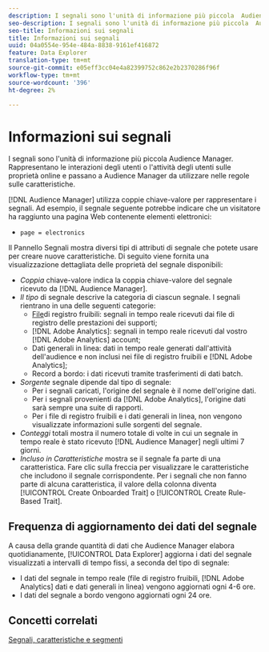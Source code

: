 ```yaml
---
description: I segnali sono l'unità di informazione più piccola  Audience Manager. Rappresentano le interazioni degli utenti o le attività degli utenti sulle proprietà online e passano a  Audience Manager da utilizzare nelle regole sulle caratteristiche.
seo-description: I segnali sono l'unità di informazione più piccola  Audience Manager. Rappresentano le interazioni degli utenti o le attività degli utenti sulle proprietà online e passano a  Audience Manager da utilizzare nelle regole sulle caratteristiche.
seo-title: Informazioni sui segnali
title: Informazioni sui segnali
uuid: 04a0554e-954e-484a-8838-9161ef416872
feature: Data Explorer
translation-type: tm+mt
source-git-commit: e05eff3cc04e4a82399752c862e2b2370286f96f
workflow-type: tm+mt
source-wordcount: '396'
ht-degree: 2%

---
```



# Informazioni sui segnali

I segnali sono l&#39;unità di informazione più piccola  Audience Manager. Rappresentano le interazioni degli utenti o l&#39;attività degli utenti sulle proprietà online e passano a  Audience Manager da utilizzare nelle regole sulle caratteristiche.

[!DNL Audience Manager] utilizza coppie chiave-valore per rappresentare i segnali. Ad esempio, il segnale seguente potrebbe indicare che un visitatore ha raggiunto una pagina Web contenente elementi elettronici:

* `page = electronics`

Il Pannello [](../../features/data-explorer/data-explorer-signals-dashboard.md) Segnali mostra diversi tipi di attributi di segnale che potete usare per creare nuove caratteristiche. Di seguito viene fornita una visualizzazione dettagliata delle proprietà del segnale disponibili:

* *Coppia* chiave-valore indica la coppia chiave-valore del segnale ricevuto da [!DNL Audience Manager].
* *Il tipo* di segnale descrive la categoria di ciascun segnale. I segnali rientrano in una delle seguenti categorie:
   * [File](/help/using/integration/media-data-integration/actionable-log-files.md)di registro fruibili: segnali in tempo reale ricevuti dai file di registro delle prestazioni dei supporti;
   * [!DNL Adobe Analytics]: segnali in tempo reale ricevuti dal vostro [!DNL Adobe Analytics] account;
   * Dati generali in linea: dati in tempo reale generati dall&#39;attività dell&#39;audience e non inclusi nei file di registro fruibili e [!DNL Adobe Analytics];
   * Record a bordo: i dati ricevuti tramite trasferimenti di dati batch.
* *Sorgente* segnale dipende dal tipo di segnale:
   * Per i segnali caricati, l&#39;origine del segnale è il nome dell&#39;origine dati.
   * Per i segnali provenienti da [!DNL Adobe Analytics], l&#39;origine dati sarà sempre una suite di rapporti.
   * Per i file di registro fruibili e i dati generali in linea, non vengono visualizzate informazioni sulle sorgenti del segnale.
* *Conteggi* totali mostra il numero totale di volte in cui un segnale in tempo reale è stato ricevuto [!DNL Audience Manager] negli ultimi 7 giorni.
* *Incluso in Caratteristiche* mostra se il segnale fa parte di una caratteristica. Fare clic sulla freccia per visualizzare le caratteristiche che includono il segnale corrispondente. Per i segnali che non fanno parte di alcuna caratteristica, il valore della colonna diventa [!UICONTROL Create Onboarded Trait] o [!UICONTROL Create Rule-Based Trait].

## Frequenza di aggiornamento dei dati del segnale

A causa della grande quantità di dati che  Audience Manager elabora quotidianamente, [!UICONTROL Data Explorer] aggiorna i dati del segnale visualizzati a intervalli di tempo fissi, a seconda del tipo di segnale:

* I dati del segnale in tempo reale (file di registro fruibili, [!DNL Adobe Analytics] dati e dati generali in linea) vengono aggiornati ogni 4-6 ore.
* I dati del segnale a bordo vengono aggiornati ogni 24 ore.

## Concetti correlati

[Segnali, caratteristiche e segmenti](/help/using/reference/signal-trait-segment.md)